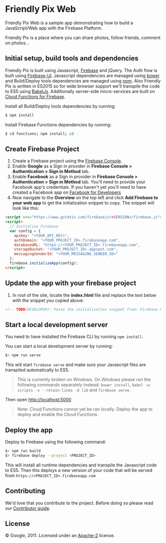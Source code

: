 # Friendly Pix Web

Friendly Pix Web is a sample app demonstrating how to build a JavaScript/Web app with the Firebase Platform.

Friendly Pix is a place where you can share photos, follow friends, comment on photos...


## Initial setup, build tools and dependencies

Friendly Pix is built using Javascript, [Firebase](https://firebase.google.com/docs/web/setup) and jQuery. The Auth flow is built using [Firebase-UI](https://github.com/firebase/firebaseui-web). Javascript dependencies are managed using [bower](http://bower.io/) and Build/Deploy tools dependencies are managed using [npm](https://www.npmjs.com/). Also Friendly Pix is written in ES2015 so for wide browser support we'll transpile the code to ES5 using [BabelJs](http://babeljs.io). Additionally server-side micro-services are built on [Cloud Functions for Firebase](https://firebase.google.com/docs/functions).

Install all Build/Deploy tools dependencies by running:

```bash
$ npm install
```

Install Firebase Functions dependencies by running:

```bash
$ cd functions; npm install; cd -
```


## Create Firebase Project

1. Create a Firebase project using the [Firebase Console](https://firebase.google.com/console).
2. Enable **Google** as a Sign in provider in **Firebase Console > Authentication > Sign in Method** tab.
3. Enable **Facebook** as a Sign in provider in **Firebase Console > Authentication > Sign in Method** tab. You'll need to provide your Facebook app's credentials. If you haven't yet you'll need to have created a Facebook app on [Facebook for Developers](https://developers.facebook.com)
4. Now navigate to the **Overview** on the top left and click **Add Firebase to your web app** to get the initialization snippet to copy. The snippet will look like this:

  ```html
  <script src="https://www.gstatic.com/firebasejs/<VERSION>/firebase.js"></script>
  <script>
    // Initialize Firebase
    var config = {
      apiKey: "<YOUR_API_KEY>",
      authDomain: "<YOUR_PROJECT_ID>.firebaseapp.com",
      databaseURL: "https://<YOUR_PROJECT_ID>.firebaseapp.com",
      storageBucket: "<YOUR_PROJECT_ID>.appspot.com",
      messagingSenderId: "<YOUR_MESSAGING_SENDER_ID>"
    };
    firebase.initializeApp(config);
  </script>
  ```

## Update the app with your firebase project

1. In root of the site, locate the **index.html** file and replace the text below with the snippet you copied above:

  ```html
  <!-- TODO(DEVELOPER): Paste the initialization snippet from: Firebase Console > Add Firebase to your web app. -->
  ```

## Start a local development server

You need to have installed the Firebase CLI by running `npm install`.

You can start a local development server by running:

```bash
$> npm run serve
```

This will start `firebase serve` and make sure your Javascript files are transpiled automatically to ES5.

> This is currently broken on Windows. On Windows please run the following commands separately instead: `bower install`, `babel -w scripts -s --retain-lines -d lib` and `firebase serve`.

Then open [http://localhost:5000](http://localhost:5000)

> Note: Cloud Functions cannot yet be ran locally. Deploy the app to deploy and enable the Cloud Functions.


## Deploy the app

Deploy to Firebase using the following command:

```bash
$> npm run build
$> firebase deploy --project <PROJECT_ID>
```

This will install all runtime dependencies and transpile the Javascript code to ES5.
Then this deploys a new version of your code that will be served from `https://<PROJECT_ID>.firebaseapp.com`


## Contributing

We'd love that you contribute to the project. Before doing so please read our [Contributor guide](../CONTRIBUTING.md).


## License

© Google, 2011. Licensed under an [Apache-2](../LICENSE) license.
